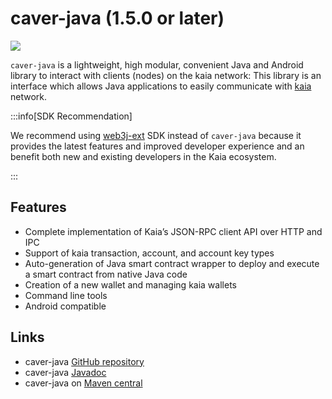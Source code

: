# caver-java (1.5.0 or later)

![](/img/references/kaiaXcaver-java.png)

`caver-java` is a lightweight, high modular, convenient Java and Android library to interact with clients \(nodes\) on the kaia network: This library is an interface which allows Java applications to easily communicate with [kaia](https://kaia.io) network.

:::info[SDK Recommendation]

We recommend using [web3j-ext](../web3j-ext/getting-started.md) SDK instead of `caver-java` because it provides the latest features and improved developer experience and an benefit both new and existing developers in the Kaia ecosystem.

:::

## Features <a id="features"></a>

- Complete implementation of Kaia’s JSON-RPC client API over HTTP and IPC
- Support of kaia transaction, account, and account key types
- Auto-generation of Java smart contract wrapper to deploy and execute a smart contract from native Java code
- Creation of a new wallet and managing kaia wallets
- Command line tools
- Android compatible

## Links <a id="links"></a>

- caver-java [GitHub repository](https://github.com/kaiachain/caver-java)
- caver-java [Javadoc](https://javadoc.io/doc/com.klaytn.caver/core)
- caver-java on [Maven central](https://search.maven.org/artifact/com.klaytn.caver/core)

